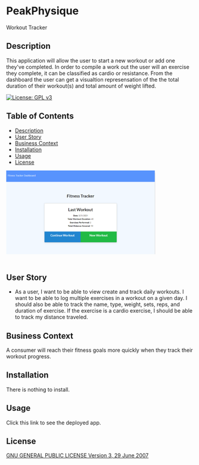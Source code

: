 # PeakPhysique
Workout Tracker

## Description
This application will allow the user to start a new workout or add one they've completed. In order to compile a work out the user will an exercise they complete, it can be classified as cardio or resistance. From the dashboard the user can get a visualtion represensation of the the total duration of their workout(s) and total amount of weight lifted.


[![License: GPL v3](https://img.shields.io/badge/License-GPLv3-blue.svg)](https://www.gnu.org/licenses/gpl-3.0)

## Table of Contents
  * [Description](#description)
  * [User Story](#user_story)
  * [Business Context](#business_context)
  * [Installation](#installation)
  * [Usage](#usage)
  * [License](#license)
 

  <img src="/public/images/fitness_tracker.PNG" width="400">
  <img scr="./public/images/dashboard_tracker.PNG" width="400" />

  
## User Story

* As a user, I want to be able to view create and track daily workouts. I want to be able to log multiple exercises in a workout on a given day. I should also be able to track the name, type, weight, sets, reps, and duration of exercise. If the exercise is a cardio exercise, I should be able to track my distance traveled.

## Business Context

A consumer will reach their fitness goals more quickly when they track their workout progress.

## Installation
There is nothing to install.  

## Usage
Click this link to see the deployed app.
## License
[GNU GENERAL PUBLIC LICENSE
Version 3, 29 June 2007](https://www.gnu.org/licenses/gpl-3.0.en.html)
